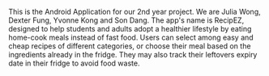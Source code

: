 This is the Android Application for our 2nd year project. We are Julia Wong, Dexter Fung, Yvonne Kong and Son Dang.
The app's name is RecipEZ, designed to help students and adults adopt a healthier lifestyle by eating home-cook meals instead of fast food.
Users can select among easy and cheap recipes of different categories, or choose their meal based on the ingredients already in the fridge. 
They may also track their leftovers expiry date in their fridge to avoid food waste.
